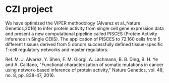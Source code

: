 # CZI project


We have optimized the VIPER methodology (Alvarez et al.,Nature Genetics,2016)  to infer protein activity from  single cell gene expression data and present a new computational pipeline called PISCES (Protein Activity Inference in Single CEllS).
The application of PISCES  to 72,160 cells from 5 different tissues derived from 5 donors  successfully defined tissue-specific T-cell regulatory networks and master regulators.


Ref.
M. J. Alvarez, Y. Shen, F. M. Giorgi, A. Lachmann, B. B. Ding, B. H. Ye and A. Califano, "Functional characterization of somatic mutations in cancer using network-based inference of protein activity," Nature Genetics, vol. 48, no. 8, pp. 838-47, 2016.



